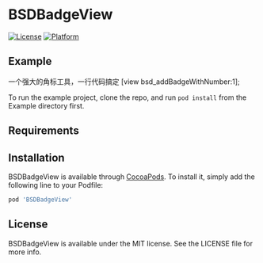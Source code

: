 # BSDBadgeView
[![License](https://img.shields.io/cocoapods/l/BSDBadgeView.svg?style=flat)](https://cocoapods.org/pods/BSDBadgeView)
[![Platform](https://img.shields.io/cocoapods/p/BSDBadgeView.svg?style=flat)](https://cocoapods.org/pods/BSDBadgeView)

## Example
一个强大的角标工具，一行代码搞定 [view bsd_addBadgeWithNumber:1];

To run the example project, clone the repo, and run `pod install` from the Example directory first.

## Requirements

## Installation

BSDBadgeView is available through [CocoaPods](https://cocoapods.org). To install
it, simply add the following line to your Podfile:

```ruby
pod 'BSDBadgeView'
```

## License

BSDBadgeView is available under the MIT license. See the LICENSE file for more info.
